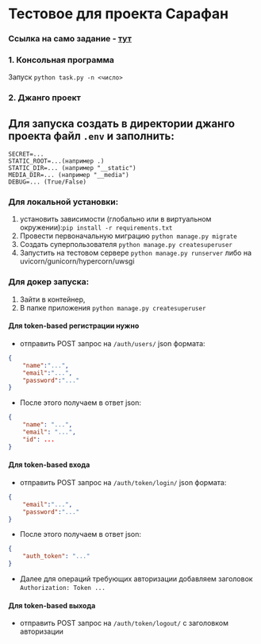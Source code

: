 # Тестовое для проекта Сарафан

### Cсылка на само задание - [тут](https://docs.google.com/document/d/1ijSd6t5pSGELWKnvswsKViuVC9fISAeG5J54BHO5W5U)

### 1. Консольная программа

Запуск `python task.py -n <число>`

### 2. Джанго проект

## Для запуска создать в директории джанго проекта файл `.env` и заполнить:
```
SECRET=...
STATIC_ROOT=...(например .)
STATIC_DIR=... (например "__static")
MEDIA_DIR=... (например "__media")
DEBUG=... (True/False)
```

### Для локальной установки:
1) установить зависимости (глобально или в виртуальном окружении):`pip install -r requirements.txt`
2) Провести первоначальную миграцию `python manage.py migrate`
3) Создать суперпользователя `python manage.py createsuperuser`
4) Запустить на тестовом сервере `python manage.py runserver` либо на uvicorn/gunicorn/hypercorn/uwsgi

### Для докер запуска:
1) Зайти в контейнер,
2) В папке приложения `python manage.py createsuperuser`


#### Для token-based регистрации нужно
- отправить POST запрос на `/auth/users/` json формата:
```json
{	
	"name":"...",
	"email":"...",
	"password":"..."
}
```
- После этого получаем в ответ json:
```json
{
	"name": "...",
	"email": "...",
	"id": ...
}
```

#### Для token-based входа 
- отправить POST запрос на `/auth/token/login/` json формата:
```json
{	
	"email":"...",
	"password":"..."
}
```

- После этого получаем в ответ json:
```json
{
	"auth_token": "..."
}
```

- Далее для операций требующих авторизации добавляем заголовок
`Authorization: Token ...`


#### Для token-based выхода 
- отправить POST запрос на  `/auth/token/logout/` c заголовком авторизации
